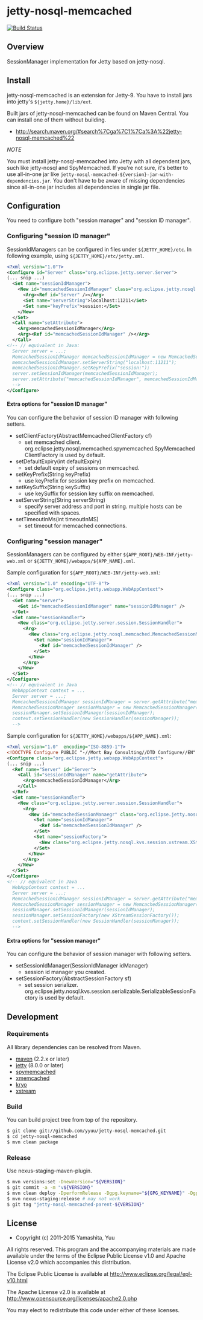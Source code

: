 # jetty-nosql-memcached

[![Build Status](https://secure.travis-ci.org/yyuu/jetty-nosql-memcached.png?branch=master)](http://travis-ci.org/yyuu/jetty-nosql-memcached)

## Overview

SessionManager implementation for Jetty based on jetty-nosql.

## Install

jetty-nosql-memcached is an extension for Jetty-9.
You have to install jars into jetty's `${jetty.home}/lib/ext`.

Built jars of jetty-nosql-memcached can be found on Maven Central.
You can install one of them without building.

- http://search.maven.org/#search%7Cga%7C1%7Ca%3A%22jetty-nosql-memcached%22

*NOTE*

You must install jetty-nosql-memcached into Jetty with all dependent jars, such like jetty-nosql and SpyMemcached.
If you're not sure, it's better to use all-in-one jar like `jetty-nosql-memcached-${version}-jar-with-dependencies.jar`.
You don't have to be aware of missing dependencies since all-in-one jar includes all dependencies in single jar file.


## Configuration

You need to configure both "session manager" and "session ID manager".


### Configuring "session ID manager"

SessionIdManagers can be configured in files under `${JETTY_HOME}/etc`.  In following example, using `${JETTY_HOME}/etc/jetty.xml`.

```xml
<?xml version="1.0"?>
<Configure id="Server" class="org.eclipse.jetty.server.Server">
(... snip ...)
  <Set name="sessionIdManager">
    <New id="memcachedSessionIdManager" class="org.eclipse.jetty.nosql.memcached.MemcachedSessionIdManager">
      <Arg><Ref id="Server" /></Arg>
      <Set name="serverString">localhost:11211</Set>
      <Set name="keyPrefix">session:</Set>
    </New>
  </Set>
  <Call name="setAttribute">
    <Arg>memcachedSessionIdManager</Arg>
    <Arg><Ref id="memcachedSessionIdManager" /></Arg>
  </Call>
<!-- // equivalent in Java:
  Server server = ...;
  MemcachedSessionIdManager memcachedSessionIdManager = new MemcachedSessionIdManager(server);
  memcachedSessionIdManager.setServerString("localhost:11211");
  memcachedSessionIdManager.setKeyPrefix("session:");
  server.setSessionIdManager(memcachedSessionIdManager);
  server.setAttribute("memcachedSessionIdManager", memcachedSessionIdManager);
  -->
</Configure>
```

#### Extra options for "session ID manager"

You can configure the behavior of session ID manager with following setters.

* setClientFactory(AbstractMemcachedClientFactory cf)
  * set memcached client. org.eclipse.jetty.nosql.memcached.spymemcached.SpyMemcachedClientFactory is used by default.
* setDefaultExpiry(int defaultExpiry)
  * set default expiry of sessions on memcached.
* setKeyPrefix(String keyPrefix)
  * use keyPrefix for session key prefix on memcached.
* setKeySuffix(String keySuffix)
  * use keySuffix for session key suffix on memcached.
* setServerString(String serverString)
  * specify server address and port in string. multiple hosts can be specified with spaces.
* setTimeoutInMs(int timeoutInMS)
  * set timeout for memcached connections.


### Configuring "session manager"

SessionManagers can be configured by either `${APP_ROOT}/WEB-INF/jetty-web.xml` or `${JETTY_HOME}/webapps/${APP_NAME}.xml`.

Sample configuration for `${APP_ROOT}/WEB-INF/jetty-web.xml`:

```xml
<?xml version="1.0" encoding="UTF-8"?>
<Configure class="org.eclipse.jetty.webapp.WebAppContext">
(... snip ...)
  <Get name="server">
    <Get id="memcachedSessionIdManager" name="sessionIdManager" />
  </Get>
  <Set name="sessionHandler">
    <New class="org.eclipse.jetty.server.session.SessionHandler">
      <Arg>
        <New class="org.eclipse.jetty.nosql.memcached.MemcachedSessionManager">
          <Set name="sessionIdManager">
            <Ref id="memcachedSessionIdManager" />
          </Set>
        </New>
      </Arg>
    </New>
  </Set>
</Configure>
<!-- // equivalent in Java
  WebAppContext context = ...
  Server server = ...;
  MemcachedSessionIdManager sessionIdManager = server.getAttribute("memcachedSessionIdManager");
  MemcachedSessionManager sessionManager = new MemcachedSessionManager();
  sessionManager.setSessionIdManager(sessionIdManager);
  context.setSessionHandler(new SessionHandler(sessionManager));
  -->
```

Sample configuration for `${JETTY_HOME}/webapps/${APP_NAME}.xml`:

```xml
<?xml version="1.0"  encoding="ISO-8859-1"?>
<!DOCTYPE Configure PUBLIC "-//Mort Bay Consulting//DTD Configure//EN" "http://jetty.eclipse.org/configure.dtd">
<Configure class="org.eclipse.jetty.webapp.WebAppContext">
(... snip ...)
  <Ref name="Server" id="Server">
    <Call id="sessionIdManager" name="getAttribute">
      <Arg>memcachedSessionIdManager</Arg>
    </Call>
  </Ref>
  <Set name="sessionHandler">
    <New class="org.eclipse.jetty.server.session.SessionHandler">
      <Arg>
        <New id="memcachedSessionManaegr" class="org.eclipse.jetty.nosql.memcached.MemcachedSessionManager">
          <Set name="sessionIdManager">
            <Ref id="memcachedSessionIdManager" />
          </Set>
          <Set name="sessionFactory">
            <New class="org.eclipse.jetty.nosql.kvs.session.xstream.XStreamSessionFactory" />
          </Set>
        </New>
      </Arg>
    </New>
  </Set>
</Configure>
<!-- // equivalent in Java
  WebAppContext context = ...
  Server server = ...;
  MemcachedSessionIdManager sessionIdManager = server.getAttribute("memcachedSessionIdManager");
  MemcachedSessionManager sessionManager = new MemcachedSessionManager();
  sessionManager.setSessionIdManager(sessionIdManager);
  sessionManager.setSessionFactory(new XStreamSessionFactory());
  context.setSessionHandler(new SessionHandler(sessionManager));
  -->
```


#### Extra options for "session manager"

You can configure the behavior of session manager with following setters.

* setSessionIdManager(SessionIdManager idManager)
  * session id manager you created.
* setSessionFactory(AbstractSessionFactory sf)
  * set session serializer. org.eclipse.jetty.nosql.kvs.session.serializable.SerializableSessionFactory is used by default.


## Development

### Requirements

All library dependencies can be resolved from Maven.

* [maven](http://maven.apache.org/) (2.2.x or later)
* [jetty](http://eclipse.org/jetty/) (8.0.0 or later)
* [spymemcached](http://code.google.com/p/spymemcached/)
* [xmemcached](http://code.google.com/p/xmemcached/)
* [kryo](http://code.google.com/p/kryo/)
* [xstream](http://xstream.codehaus.org/)

### Build

You can build project tree from top of the repository.

```sh
$ git clone git://github.com/yyuu/jetty-nosql-memcached.git
$ cd jetty-nosql-memcached
$ mvn clean package
```

### Release

Use nexus-staging-maven-plugin.

```sh
$ mvn versions:set -DnewVersion="${VERSION}"
$ git commit -a -m "v${VERSION}"
$ mvn clean deploy -DperformRelease -Dgpg.keyname="${GPG_KEYNAME}" -Dgpg.passphrase="${GPG_PASSPHRASE}"
$ mvn nexus-staging:release # may not work
$ git tag "jetty-nosql-memcached-parent-${VERSION}"
```


## License

* Copyright (c) 2011-2015 Yamashita, Yuu

All rights reserved. This program and the accompanying materials
are made available under the terms of the Eclipse Public License v1.0
and Apache License v2.0 which accompanies this distribution.

The Eclipse Public License is available at http://www.eclipse.org/legal/epl-v10.html

The Apache License v2.0 is available at http://www.opensource.org/licenses/apache2.0.php

You may elect to redistribute this code under either of these licenses.
